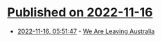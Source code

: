 # [Published on 2022-11-16](index.md)

* [2022-11-16, 05:51:47](https://news.ycombinator.com/item?id=33619398) - [We Are Leaving Australia](https://riders.deliveroo.com.au/en/news/20221116)
